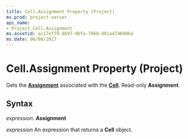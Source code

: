 ```yaml
---
title: Cell.Assignment Property (Project)
ms.prod: project-server
api_name:
- Project.Cell.Assignment
ms.assetid: ac17eff9-d697-dbfa-7968-d61a474690ba
ms.date: 06/08/2017
---
```



# Cell.Assignment Property (Project)

Gets the **[Assignment](assignment-object-project.md)** associated with the **[Cell](cell-object-project.md)**. Read-only **Assignment**.


## Syntax

 _expression_. **Assignment**

 _expression_ An expression that returns a **Cell** object.


